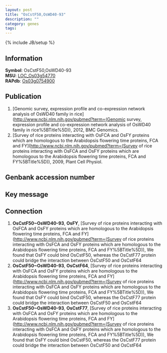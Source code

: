 ```yaml
---
layout: post
title: "OsCstF50,OsWD40-93"
description: ""
category: genes
tags: 
---
```

{% include JB/setup %}

## Information
__Symbol__: OsCstF50,OsWD40-93  
__MSU__: [LOC_Os03g54770](http://rice.plantbiology.msu.edu/cgi-bin/ORF_infopage.cgi?orf=LOC_Os03g54770)  
__RAPdb__: [Os03g0754900](http://rapdb.dna.affrc.go.jp/viewer/gbrowse_details/irgsp1?name=Os03g0754900)  

## Publication
1. [Genomic survey, expression profile and co-expression network analysis of OsWD40 family in rice](http://www.ncbi.nlm.nih.gov/pubmed?term=(Genomic survey, expression profile and co-expression network analysis of OsWD40 family in rice%5BTitle%5D)), 2012, BMC Genomics.
2. [Survey of rice proteins interacting with OsFCA and OsFY proteins which are homologous to the Arabidopsis flowering time proteins, FCA and FY](http://www.ncbi.nlm.nih.gov/pubmed?term=(Survey of rice proteins interacting with OsFCA and OsFY proteins which are homologous to the Arabidopsis flowering time proteins, FCA and FY%5BTitle%5D)), 2009, Plant Cell Physiol.

## Genbank accession number

## Key message

## Connection
1. __OsCstF50~OsWD40-93__, __OsFY__, [Survey of rice proteins interacting with OsFCA and OsFY proteins which are homologous to the Arabidopsis flowering time proteins, FCA and FY](http://www.ncbi.nlm.nih.gov/pubmed?term=(Survey of rice proteins interacting with OsFCA and OsFY proteins which are homologous to the Arabidopsis flowering time proteins, FCA and FY%5BTitle%5D)),  We found that OsFY could bind OsCstF50, whereas the OsCstF77 protein could bridge the interaction between OsCstF50 and OsCstF64
2. __OsCstF50~OsWD40-93__, __OsCstF64__, [Survey of rice proteins interacting with OsFCA and OsFY proteins which are homologous to the Arabidopsis flowering time proteins, FCA and FY](http://www.ncbi.nlm.nih.gov/pubmed?term=(Survey of rice proteins interacting with OsFCA and OsFY proteins which are homologous to the Arabidopsis flowering time proteins, FCA and FY%5BTitle%5D)),  We found that OsFY could bind OsCstF50, whereas the OsCstF77 protein could bridge the interaction between OsCstF50 and OsCstF64
3. __OsCstF50~OsWD40-93__, __OsCstF77__, [Survey of rice proteins interacting with OsFCA and OsFY proteins which are homologous to the Arabidopsis flowering time proteins, FCA and FY](http://www.ncbi.nlm.nih.gov/pubmed?term=(Survey of rice proteins interacting with OsFCA and OsFY proteins which are homologous to the Arabidopsis flowering time proteins, FCA and FY%5BTitle%5D)),  We found that OsFY could bind OsCstF50, whereas the OsCstF77 protein could bridge the interaction between OsCstF50 and OsCstF64


